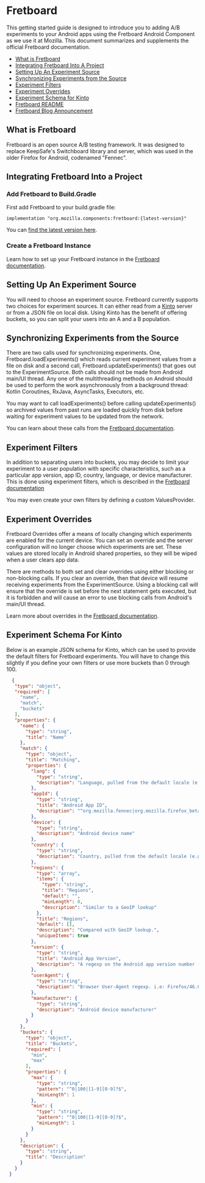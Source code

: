 # Fretboard
This getting started guide is designed to introduce you to adding A/B experiments to your Android apps using the Fretboard Android Component as we use it at Mozilla. This document summarizes and supplements the official Fretboard documentation.

- [What is Fretboard](#what-is-fretboard)
- [Integrating Fretboard Into A Project](#integrating-fretboard-into-a-project)
- [Setting Up An Experiment Source](#experiment-source)
- [Synchronizing Experiments from the Source](#synchronizing-experiments-from-the-source)
- [Experiment Filters](#experiment-filters)
- [Experiment Overrides](#experiment-overrides)
- [Experiment Schema for Kinto](#experiment-schema-for-kinto)
- [Fretboard README](https://github.com/mozilla-mobile/android-components/blob/master/components/service/fretboard/README.md)
- [Fretboard Blog Announcement](https://mozilla-mobile.github.io/android-components/2018/08/10/fretboard.html)

## What is Fretboard
Fretboard is an open source A/B testing framework. It was designed to replace KeepSafe's Switchboard library and server, which was used in the older Firefox for Android, codenamed "Fennec".

## Integrating Fretboard Into a Project

### Add Fretboard to Build.Gradle
First add Fretboard to your build.gradle file:

`implementation "org.mozilla.components:fretboard:{latest-version}"`

You can [find the latest version here](https://github.com/mozilla-mobile/android-components/releases/latest).

### Create a Fretboard Instance
Learn how to set up your Fretboard instance in the [Fretboard documentation](https://github.com/mozilla-mobile/android-components/blob/master/components/service/fretboard/README.md#creating-fretboard-instance).

## Setting Up An Experiment Source
You will need to choose an experiment source. Fretboard currently supports two choices for experiment sources. It can either read from a [Kinto](https://github.com/Kinto/kinto) server or from a JSON file on local disk. Using Kinto has the benefit of offering buckets, so you can split your users into an A and a B population.

## Synchronizing Experiments from the Source
There are two calls used for synchronizing experiments. One, Fretboard.loadExperiments() which reads current experiment values from a file on disk and a second call, Fretboard.updateExperiments() that goes out to the ExperimentSource. Both calls should not be made from Android main/UI thread. Any one of the multithreading methods on Android should be used to perform the work asynchronously from a background thread: Kotlin Coroutines, RxJava, AsyncTasks, Executors, etc.

You may want to call loadExperiments() before calling updateExperiments() so archived values from past runs are loaded quickly from disk before waiting for experiment values to be updated from the network.

You can learn about these calls from the [Fretboard documentation](https://github.com/mozilla-mobile/android-components/tree/master/components/service/fretboard#fetching-experiments-from-disk).

## Experiment Filters
In addition to separating users into buckets, you may decide to limit your experiment to a user population with specific characteristics, such as a particular app version, app ID, country, language, or device manufacturer. This is done using experiment filters, which is described in the [Fretboard documentation](https://github.com/mozilla-mobile/android-components/tree/master/components/service/fretboard#filters)

You may even create your own filters by defining a custom ValuesProvider.

## Experiment Overrides
Fretboard Overrides offer a means of locally changing which experiments are enabled for the current device. You can set an override and the server configuration will no longer choose which experiments are set. These values are stored locally in Android shared properties, so they will be wiped when a user clears app data.

There are methods to both set and clear overrides using either blocking or non-blocking calls. If you clear an override, then that device will resume receiving experiments from the ExperimentSource. Using a blocking call will ensure that the override is set before the next statement gets executed, but it is forbidden and will cause an error to use blocking calls from Android's main/UI thread.

Learn more about overrides in the [Fretboard documentation](https://github.com/mozilla-mobile/android-components/tree/master/components/service/fretboard#setting-override-values).

## Experiment Schema For Kinto
Below is an example JSON schema for Kinto, which can be used to provide the default filters for Fretboard experiments. You will have to change this slightly if you define your own filters or use more buckets than 0 through 100.

```json
  {
   "type": "object",
   "required": [
     "name",
     "match",
     "buckets"
   ],
   "properties": {
     "name": {
       "type": "string",
       "title": "Name"
     },
     "match": {
       "type": "object",
       "title": "Matching",
       "properties": {
         "lang": {
           "type": "string",
           "description": "Language, pulled from the default locale (e.g. eng)"
         },
         "appId": {
           "type": "string",
           "title": "Android App ID",
           "description": "^org.mozilla.fennec|org.mozilla.firefox_beta|org.mozilla.firefox$"
         },
         "device": {
           "type": "string",
           "description": "Android device name"
         },
         "country": {
           "type": "string",
           "description": "Country, pulled from the default locale (e.g. USA)"
         },
         "regions": {
           "type": "array",
           "items": {
             "type": "string",
             "title": "Regions",
             "default": "",
             "minLength": 0,
             "description": "Similar to a GeoIP lookup"
           },
           "title": "Regions",
           "default": [],
           "description": "Compared with GeoIP lookup.",
           "uniqueItems": true
         },
         "version": {
           "type": "string",
           "title": "Android App Version",
           "description": "A regexp on the Android app version number (e.g. 47.0a1, 46.0)"
         },
         "userAgent": {
           "type": "string",
           "description": "Browser User-Agent regexp. i.e: Firefox/46.0"
         },
         "manufacturer": {
           "type": "string",
           "description": "Android device manufacturer"
         }
       }
     },
     "buckets": {
       "type": "object",
       "title": "Buckets",
       "required": [
         "min",
         "max"
       ],
       "properties": {
         "max": {
           "type": "string",
           "pattern": "^0|100|[1-9][0-9]?$",
           "minLength": 1
         },
         "min": {
           "type": "string",
           "pattern": "^0|100|[1-9][0-9]?$",
           "minLength": 1
         }
       }
     },
     "description": {
       "type": "string",
       "title": "Description"
     }
   }
 }
 ```
